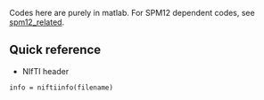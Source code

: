 Codes here are purely in matlab. For SPM12 dependent codes, see [spm12_related](https://github.com/ywwang-notes/fMRI-related/tree/master/spm12_related).

## Quick reference

* NIfTI header
```
info = niftiinfo(filename)
```
